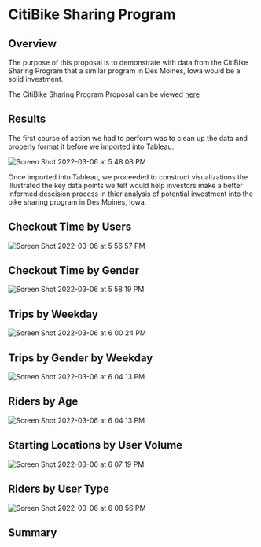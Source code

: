 # CitiBike Sharing Program

## Overview
The purpose of this proposal is to demonstrate with data from the CitiBike Sharing Program that a similar program in Des Moines, Iowa would be a solid investment.

The CitiBike Sharing Program Proposal can be viewed [here](https://public.tableau.com/app/profile/scott.heinemeier/viz/CitibikeRideShare/CanCitiBikeWorkInDesMoinesIowa?publish=yes)

## Results
The first course of action we had to perform was to clean up the data and properly format it before we imported into Tableau.

![Screen Shot 2022-03-06 at 5 48 08 PM](https://user-images.githubusercontent.com/93485455/156948143-5119fb53-e8db-4183-9c43-8ad7ebedfef4.png)

Once imported into Tableau, we proceeded to construct visualizations the illustrated the key data points we felt would help investors make a better informed descision process in thier analysis of potential investment into the bike sharing program in Des Moines, Iowa.

## Checkout Time by Users

![Screen Shot 2022-03-06 at 5 56 57 PM](https://user-images.githubusercontent.com/93485455/156948158-2c7c029d-dadd-4bcd-a4d2-068427185f89.png)

## Checkout Time by Gender

![Screen Shot 2022-03-06 at 5 58 19 PM](https://user-images.githubusercontent.com/93485455/156948093-33dfc7a0-f3c6-4e49-a876-6b0d16446107.png)

## Trips by Weekday

![Screen Shot 2022-03-06 at 6 00 24 PM](https://user-images.githubusercontent.com/93485455/156948098-65ccab1c-129d-4aad-bfc3-8335838710b9.png)

## Trips by Gender by Weekday

![Screen Shot 2022-03-06 at 6 04 13 PM](https://user-images.githubusercontent.com/93485455/156948230-9d9cc06a-d8e4-4348-903e-105ca8d83e0d.png)

## Riders by Age

![Screen Shot 2022-03-06 at 6 04 13 PM](https://user-images.githubusercontent.com/93485455/156948307-c4459bd6-1d8d-4742-a761-a24b79ad410d.png)

## Starting Locations by User Volume

![Screen Shot 2022-03-06 at 6 07 19 PM](https://user-images.githubusercontent.com/93485455/156948336-07b156ce-fb16-4a72-8bff-145c90452508.png)

## Riders by User Type

![Screen Shot 2022-03-06 at 6 08 56 PM](https://user-images.githubusercontent.com/93485455/156948381-12d745ca-8205-47fd-a5ac-6f6b010ed022.png)

## Summary







